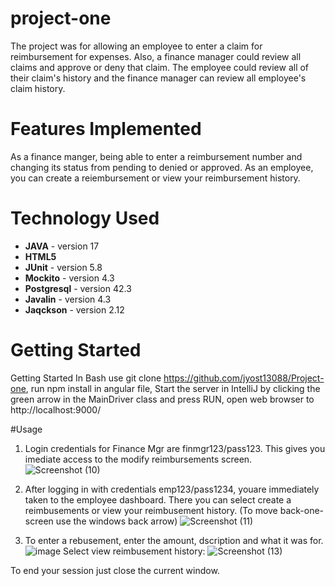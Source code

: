 # project-one
  The project was for allowing an employee to enter a claim for reimbursement for expenses.  Also, a finance manager could review all claims and approve or deny that claim. The employee could review all of their claim's history and the finance manager can review all employee's claim history.
  
# Features Implemented
  As a finance manger, being able to enter a reimbursement number and changing its status from pending to denied or approved.
  As an employee, you can create a reiembursement or view your reimbursement history.
  
# Technology Used
  * **JAVA** - version 17
  * **HTML5**
  * **JUnit** - version 5.8
  * **Mockito** - version 4.3
  * **Postgresql** - version 42.3
  * **Javalin** - version 4.3
  * **Jaqckson** - version 2.12
#

# Getting Started
Getting Started In Bash use git clone https://github.com/jyost13088/Project-one, run npm install in angular file, Start the server in IntelliJ by clicking the green arrow in the MainDriver class and press RUN, open web browser to http://localhost:9000/

#Usage
  1. Login credentials for Finance Mgr are finmgr123/pass123. This gives you imediate access to the modify reimbursements screen.
![Screenshot (10)](https://user-images.githubusercontent.com/100227430/166066355-1e090f9a-03fa-4226-9e55-2b7728fff5a3.png)

  2. After logging in with credentials emp123/pass1234, youare immediately taken to the employee dashboard.  There you can select create a              reimbusements
  or view your reimbusement history. (To move back-one-screen use the windows back arrow)
  ![Screenshot (11)](https://user-images.githubusercontent.com/100227430/166067279-8204a623-c0ee-4275-9b47-5dd3f4f06a97.png)
  3. To enter a rebusement, enter the amount, dscription and what it was for.
    ![image](https://user-images.githubusercontent.com/100227430/166067760-37565433-38bd-44dd-8efe-d978eb5f515f.png)
    Select view reimbusement history:
    ![Screenshot (13)](https://user-images.githubusercontent.com/100227430/166068130-05c71d12-487f-45b6-984d-a169d34776cf.png)

   To end your session just close the current window.
